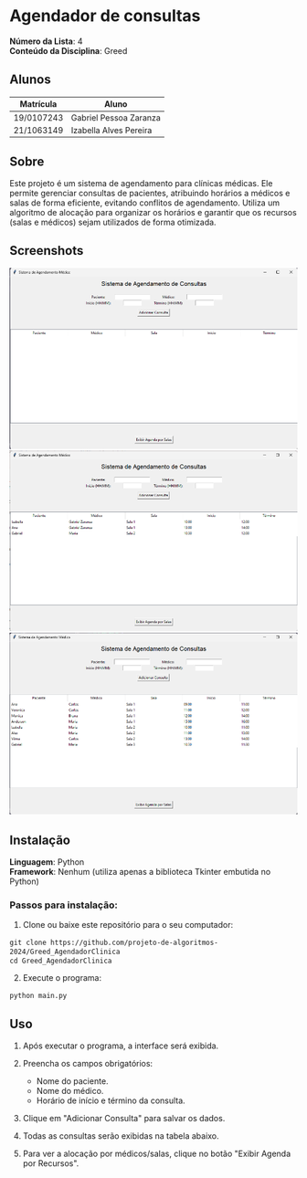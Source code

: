 # Agendador de consultas

**Número da Lista**: 4<br>
**Conteúdo da Disciplina**: Greed<br>

## Alunos
|Matrícula | Aluno |
| -- | -- |
| 19/0107243 |  Gabriel Pessoa Zaranza|
| 21/1063149 |  Izabella Alves Pereira |

## Sobre 
Este projeto é um sistema de agendamento para clínicas médicas. Ele permite gerenciar consultas de pacientes, atribuindo horários a médicos e salas de forma eficiente, evitando conflitos de agendamento. Utiliza um algoritmo de alocação para organizar os horários e garantir que os recursos (salas e médicos) sejam utilizados de forma otimizada.

## Screenshots

![alt text](/imagens/imagem1.png)
![alt text](/imagens/imagem2.png)
![alt text](/imagens/imagem3.png)
## Instalação 
**Linguagem**: Python<br>
**Framework**: Nenhum (utiliza apenas a biblioteca Tkinter embutida no Python)<br>

### Passos para instalação:

1. Clone ou baixe este repositório para o seu computador:
```
git clone https://github.com/projeto-de-algoritmos-2024/Greed_AgendadorClinica
cd Greed_AgendadorClinica
```

2. Execute o programa:
```
python main.py
```

## Uso 
1. Após executar o programa, a interface será exibida.

2. Preencha os campos obrigatórios:

    - Nome do paciente.
    - Nome do médico.
    - Horário de início e término da consulta.
3. Clique em "Adicionar Consulta" para salvar os dados.

4. Todas as consultas serão exibidas na tabela abaixo.

5. Para ver a alocação por médicos/salas, clique no botão "Exibir Agenda por Recursos".





